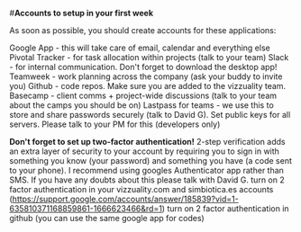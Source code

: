 #**Accounts to setup in your first week**

As soon as possible, you should create accounts for these applications:

Google App - this will take care of email, calendar and everything else
Pivotal Tracker - for task allocation within projects (talk to your team)
Slack - for internal communication. Don't forget to download the desktop app!
Teamweek - work planning across the company (ask your buddy to invite you)
Github - code repos. Make sure you are added to the vizzuality team.
Basecamp - client comms + project-wide discussions (talk to your team about the camps you should be on)
Lastpass for teams  - we use this to store and share passwords securely (talk to David G).
Set public keys for all servers. Please talk to your PM for this (developers only)

**Don't forget to set up two-factor authentication!**
2-step verification adds an extra layer of security to your account by requiring you to sign in with something you know (your password) and something you have (a code sent to your phone). I recommend using googles Authenticator app rather than SMS. If you have any doubts about this please talk with David G.
turn on 2 factor authentication in your vizzuality.com and simbiotica.es accounts (https://support.google.com/accounts/answer/185839?vid=1-635810371168859861-1666623466&rd=1)
turn on 2 factor authentication in github (you can use the same google app for codes)
